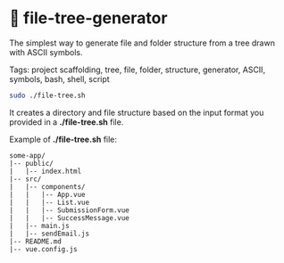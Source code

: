 # 🌲 file-tree-generator

The simplest way to generate file and folder structure from a tree drawn with ASCII symbols.

Tags: project scaffolding, tree, file, folder, structure, generator, ASCII, symbols, bash, shell, script

```bash
sudo ./file-tree.sh
```

It creates a directory and file structure based on the input format you provided in a **./file-tree.sh** file.

Example of **./file-tree.sh** file:

```text
some-app/
|-- public/
|   |-- index.html
|-- src/
|   |-- components/
|   |   |-- App.vue
|   |   |-- List.vue
|   |   |-- SubmissionForm.vue
|   |   |-- SuccessMessage.vue
|   |-- main.js
|   |-- sendEmail.js
|-- README.md
|-- vue.config.js
```
